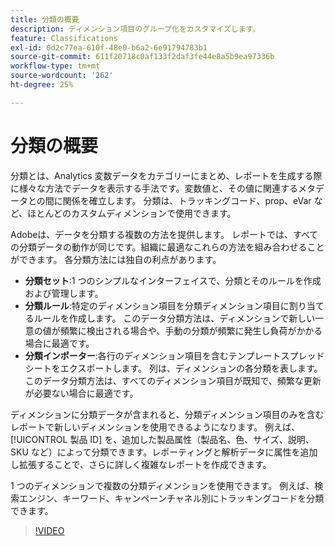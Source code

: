 ```yaml
---
title: 分類の概要
description: ディメンション項目のグループ化をカスタマイズします。
feature: Classifications
exl-id: 0d2c77ea-610f-48e0-b6a2-6e91794783b1
source-git-commit: 611f20718c0af133f2daf3fe44e8a5b9ea97336b
workflow-type: tm+mt
source-wordcount: '262'
ht-degree: 25%

---
```


# 分類の概要

分類とは、Analytics 変数データをカテゴリーにまとめ、レポートを生成する際に様々な方法でデータを表示する手法です。変数値と、その値に関連するメタデータとの間に関係を確立します。 分類は、トラッキングコード、prop、eVar など、ほとんどのカスタムディメンションで使用できます。

Adobeは、データを分類する複数の方法を提供します。 レポートでは、すべての分類データの動作が同じです。組織に最適なこれらの方法を組み合わせることができます。 各分類方法には独自の利点があります。

* **分類セット**:1 つのシンプルなインターフェイスで、分類とそのルールを作成および管理します。
* **分類ルール**:特定のディメンション項目を分類ディメンション項目に割り当てるルールを作成します。 このデータ分類方法は、ディメンションで新しい一意の値が頻繁に検出される場合や、手動の分類が頻繁に発生し負荷がかかる場合に最適です。
* **分類インポーター**:各行のディメンション項目を含むテンプレートスプレッドシートをエクスポートします。 列は、ディメンションの各分類を表します。 このデータ分類方法は、すべてのディメンション項目が既知で、頻繁な更新が必要ない場合に最適です。

ディメンションに分類データが含まれると、分類ディメンション項目のみを含むレポートで新しいディメンションを使用できるようになります。 例えば、[!UICONTROL 製品 ID] を、追加した製品属性（製品名、色、サイズ、説明、SKU など）によって分類できます。レポーティングと解析データに属性を追加し拡張することで、さらに詳しく複雑なレポートを作成できます。

1 つのディメンションで複数の分類ディメンションを使用できます。 例えば、検索エンジン、キーワード、キャンペーンチャネル別にトラッキングコードを分類できます。

>[!VIDEO](https://video.tv.adobe.com/v/16853/?quality=12)
